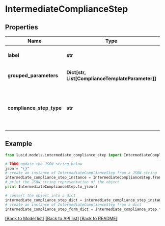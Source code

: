# IntermediateComplianceStep


## Properties
Name | Type | Description | Notes
------------ | ------------- | ------------- | -------------
**label** | **str** | The label of the compliance step | 
**grouped_parameters** | **Dict[str, List[ComplianceTemplateParameter]]** | Parameters required for the step | 
**compliance_step_type** | **str** | . The available values are: FilterStep, GroupByStep, GroupFilterStep, BranchStep, RecombineStep | 

## Example

```python
from lusid.models.intermediate_compliance_step import IntermediateComplianceStep

# TODO update the JSON string below
json = "{}"
# create an instance of IntermediateComplianceStep from a JSON string
intermediate_compliance_step_instance = IntermediateComplianceStep.from_json(json)
# print the JSON string representation of the object
print IntermediateComplianceStep.to_json()

# convert the object into a dict
intermediate_compliance_step_dict = intermediate_compliance_step_instance.to_dict()
# create an instance of IntermediateComplianceStep from a dict
intermediate_compliance_step_form_dict = intermediate_compliance_step.from_dict(intermediate_compliance_step_dict)
```
[[Back to Model list]](../README.md#documentation-for-models) [[Back to API list]](../README.md#documentation-for-api-endpoints) [[Back to README]](../README.md)


